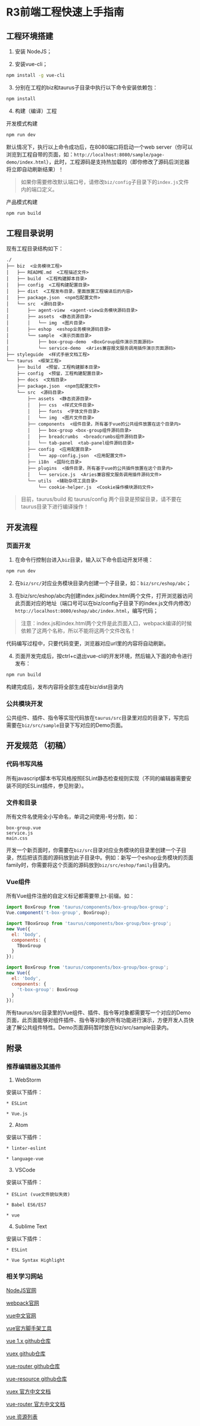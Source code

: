 # R3前端工程快速上手指南

## 工程环境搭建

1. 安装 NodeJS；

2. 安装vue-cli；

  ```bash
  npm install -g vue-cli
  ```

3. 分别在工程的biz和taurus子目录中执行以下命令安装依赖包：

  ```bash
  npm install
  ```

4. 构建（编译）工程

  开发模式构建

  ```bash
  npm run dev
  ```

  默认情况下，执行以上命令成功后，在8080端口将启动一个web server（你可以浏览到工程自带的页面，如：`http://localhost:8080/sample/page-demo/index.html`），此时，工程源码是支持热加载的（即你修改了源码后浏览器将立即自动刷新结果）！

  > 如果你需要修改默认端口号，请修改`biz/config`子目录下的`index.js`文件内的端口定义。

  产品模式构建

  ```bash
  npm run build
  ```

## 工程目录说明

现有工程目录结构如下：

```text
./
├── biz  <业务模块工程>
│   ├── README.md  <工程描述文件>
│   ├── build  <工程构建脚本目录>
│   ├── config  <工程构建配置目录>
│   ├── dist  <工程发布目录，里面放置工程编译后的内容>
│   ├── package.json  <npm包配置文件>
│   └── src  <源码目录>
│       ├── agent-view  <agent-view业务模块源码目录>
│       ├── assets  <静态资源目录>
│       │   └── img  <图片目录>
│       ├── eshop  <eshop业务模块源码目录>
│       └── sample  <演示页面目录>
│           ├── box-group-demo  <BoxGroup组件演示页面源码>
│           └── service-demo  <Aries兼容报文服务调用插件演示页面源码>
├── styleguide  <样式手册文档工程>
└── taurus  <框架工程>
    ├── build  <预留，工程构建脚本目录>
    ├── config  <预留，工程构建配置目录>
    ├── docs  <文档目录>
    ├── package.json  <npm包配置文件>
    └── src  <源码目录>
        ├── assets  <静态资源目录>
        │   ├── css  <样式文件目录>
        │   ├── fonts  <字体文件目录>
        │   └── img  <图片文件目录>
        ├── components  <组件目录，所有基于vue的公共组件放置在这个目录内>
        │   ├── box-group <box-group组件源码目录>
        │   ├── breadcrumbs  <breadcrumbs组件源码目录>
        │   └── tab-panel  <tab-panel组件源码目录>
        ├── config  <应用配置目录>
        │   └── app-config.json  <应用配置文件>
        ├── i18n  <国际化目录>
        ├── plugins  <插件目录，所有基于vue的公共插件放置在这个目录内>
        │   └── service.js  <Aries兼容报文服务调用插件源码文件>
        └── utils  <辅助杂项工具目录>
            └── cookie-helper.js  <Cookie操作模块源码文件>
```

  > 目前，taurus/build 和 taurus/config 两个目录是预留目录，请不要在 taurus目录下进行编译操作！

## 开发流程

### 页面开发

1. 在命令行控制台进入`biz`目录，输入以下命令启动开发环境：

  ```bash
  npm run dev
  ```

2. 在`biz/src/`对应业务模块目录内创建一个子目录，如：`biz/src/eshop/abc`；

3. 在biz/src/eshop/abc内创建index.js和index.html两个文件，打开浏览器访问此页面对应的地址（端口号可以在biz/config子目录下的index.js文件内修改）`http://localhost:8080/eshop/abc/index.html`，编写代码；

  > 注意：index.js和index.html两个文件是此页面入口，webpack编译的时候依赖了这两个名称，所以不能将这两个文件改名！

  代码编写过程中，只要代码变更，浏览器对应url里的内容将自动刷新。

4. 页面开发完成后，按ctrl+c退出vue-cli的开发环境，然后输入下面的命令进行发布：

  ```bash
  npm run build
  ```

  构建完成后，发布内容将全部生成在biz/dist目录内

### 公共模块开发

公共组件、插件、指令等实现代码放在`taurus/src`目录里对应的目录下，写完后需要在`biz/src/sample`目录下写对应的Demo页面。

## 开发规范 （初稿）

### 代码书写风格

所有javascript脚本书写风格按照ESLint静态检查规则实现（不同的编辑器需要安装不同的ESLint插件，参见附录）。

### 文件和目录

所有文件名使用全小写命名，单词之间使用-号分割，如：

```text
box-group.vue
service.js
main.css
```

开发一个新页面时，你需要在`biz/src`目录对应业务模块的目录里创建一个子目录，然后把该页面的源码放到此子目录中。例如：新写一个eshop业务模块的页面family时，你需要将这个页面的源码放到`biz/src/eshop/family`目录内。

### Vue组件

所有Vue组件注册的自定义标记都需要带上t-前缀。如：

```js
import BoxGroup from 'taurus/components/box-group/box-group';
Vue.component('t-box-group', BoxGroup);
```

```js
import TBoxGroup from 'taurus/components/box-group/box-group';
new Vue({
  el: 'body',
  components: {
    TBoxGroup
  }
});
```

```js
import BoxGroup from 'taurus/components/box-group/box-group';
new Vue({
  el: 'body',
  components: {
    't-box-group': BoxGroup
  }
});
```

所有taurus/src目录里的Vue组件、插件、指令等对象都需要写一个对应的Demo页面，此页面能够对组件插件、指令等对象的所有功能进行演示，方便开发人员快速了解公共组件特性。Demo页面源码暂时放在biz/src/sample目录内。

## 附录

### 推荐编辑器及其插件

1. WebStorm

  安装以下插件：

    * ESLint

    * Vue.js

2. Atom

  安装以下插件：

    * linter-eslint

    * language-vue

3. VSCode

  安装以下插件：

    * ESLint (vue文件貌似失效)

    * Babel ES6/ES7

    * vue

4. Sublime Text

  安装以下插件：

    * ESLint

    * Vue Syntax Highlight

### 相关学习网站

[NodeJS官网][nodejs]

[webpack官网][webpack]

[vue中文官网][vue]

[vue官方脚手架工具][vue-cli]

[vue 1.x github仓库][vue-github]

[vuex github仓库][vuex-github]

[vue-router github仓库][vue-router-github]

[vue-resource github仓库][vue-resource-github]

[vuex 官方中文文档][vuex]

[vue-router 官方中文文档][vue-router]

[vue 资源列表][awesome-vue]

[nodejs]: https://nodejs.org/en/
[webpack]: http://webpack.github.io/
[vue]: http://vuejs.org.cn/
[vue-cli]: https://github.com/vuejs/vue-cli
[vue-github]: https://github.com/vuejs/vue/
[vuex-github]: https://github.com/vuejs/vuex
[vue-router-github]: https://github.com/vuejs/vue-router
[vue-resource-github]: https://github.com/vuejs/vue-resource
[vuex]: http://vuex.vuejs.org/zh-cn/index.html
[vue-router]: http://router.vuejs.org/zh-cn/index.html
[awesome-vue]: https://github.com/vuejs/awesome-vue
